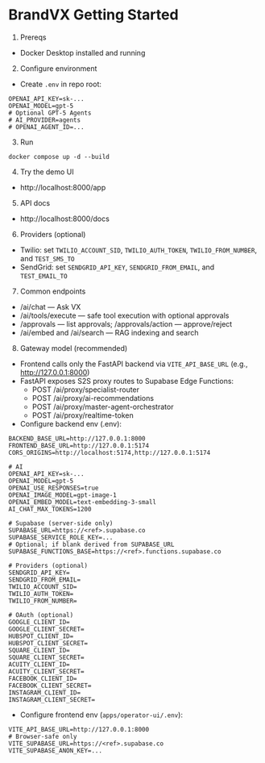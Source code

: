 # BrandVX Getting Started

1) Prereqs
- Docker Desktop installed and running

2) Configure environment
- Create `.env` in repo root:
```
OPENAI_API_KEY=sk-...
OPENAI_MODEL=gpt-5
# Optional GPT-5 Agents
# AI_PROVIDER=agents
# OPENAI_AGENT_ID=...
```

3) Run
```
docker compose up -d --build
```

4) Try the demo UI
- http://localhost:8000/app

5) API docs
- http://localhost:8000/docs

6) Providers (optional)
- Twilio: set `TWILIO_ACCOUNT_SID`, `TWILIO_AUTH_TOKEN`, `TWILIO_FROM_NUMBER`, and `TEST_SMS_TO`
- SendGrid: set `SENDGRID_API_KEY`, `SENDGRID_FROM_EMAIL`, and `TEST_EMAIL_TO`

7) Common endpoints
- /ai/chat — Ask VX
- /ai/tools/execute — safe tool execution with optional approvals
- /approvals — list approvals; /approvals/action — approve/reject
- /ai/embed and /ai/search — RAG indexing and search

8) Gateway model (recommended)
- Frontend calls only the FastAPI backend via `VITE_API_BASE_URL` (e.g., http://127.0.0.1:8000)
- FastAPI exposes S2S proxy routes to Supabase Edge Functions:
  - POST /ai/proxy/specialist-router
  - POST /ai/proxy/ai-recommendations
  - POST /ai/proxy/master-agent-orchestrator
  - POST /ai/proxy/realtime-token
- Configure backend env (.env):
```
BACKEND_BASE_URL=http://127.0.0.1:8000
FRONTEND_BASE_URL=http://127.0.0.1:5174
CORS_ORIGINS=http://localhost:5174,http://127.0.0.1:5174

# AI
OPENAI_API_KEY=sk-...
OPENAI_MODEL=gpt-5
OPENAI_USE_RESPONSES=true
OPENAI_IMAGE_MODEL=gpt-image-1
OPENAI_EMBED_MODEL=text-embedding-3-small
AI_CHAT_MAX_TOKENS=1200

# Supabase (server-side only)
SUPABASE_URL=https://<ref>.supabase.co
SUPABASE_SERVICE_ROLE_KEY=...
# Optional; if blank derived from SUPABASE_URL
SUPABASE_FUNCTIONS_BASE=https://<ref>.functions.supabase.co

# Providers (optional)
SENDGRID_API_KEY=
SENDGRID_FROM_EMAIL=
TWILIO_ACCOUNT_SID=
TWILIO_AUTH_TOKEN=
TWILIO_FROM_NUMBER=

# OAuth (optional)
GOOGLE_CLIENT_ID=
GOOGLE_CLIENT_SECRET=
HUBSPOT_CLIENT_ID=
HUBSPOT_CLIENT_SECRET=
SQUARE_CLIENT_ID=
SQUARE_CLIENT_SECRET=
ACUITY_CLIENT_ID=
ACUITY_CLIENT_SECRET=
FACEBOOK_CLIENT_ID=
FACEBOOK_CLIENT_SECRET=
INSTAGRAM_CLIENT_ID=
INSTAGRAM_CLIENT_SECRET=
```
- Configure frontend env (`apps/operator-ui/.env`):
```
VITE_API_BASE_URL=http://127.0.0.1:8000
# Browser-safe only
VITE_SUPABASE_URL=https://<ref>.supabase.co
VITE_SUPABASE_ANON_KEY=...
```
